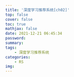 ```yaml
---
title: '深度学习推荐系统[ch02]'
top: false
cover: false
toc: true
mathjax: false
date: 2021-12-21 06:45:34
password:
summary:
tags:
    - 深度学习推荐系统
categories:
    - RS
img:
---
```

